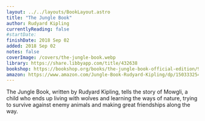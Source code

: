 ```yaml
---
layout: ../../layouts/BookLayout.astro
title: "The Jungle Book"
author: Rudyard Kipling
currentlyReading: false
#startDate:
finishDate: 2018 Sep 02
added: 2018 Sep 02
notes: false
coverImage: /covers/the-jungle-book.webp
library: https://share.libbyapp.com/title/432638
bookshop: https://bookshop.org/books/the-jungle-book-official-edition/9781673300826
amazon: https://www.amazon.com/Jungle-Book-Rudyard-Kipling/dp/1503332543
---
```


The Jungle Book, written by Rudyard Kipling, tells the story of Mowgli, a child who ends up living with wolves and learning the ways of nature, trying to survive against enemy animals and making great friendships along the way.  
